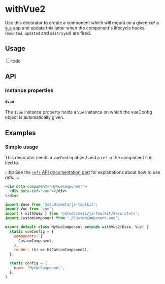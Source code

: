# withVue2

Use this decorator to create a component which will mount on a given `ref` a [`Vue`](https://vuejs.org/v2/guide/) app and update this latter when the component's lifecycle hooks (`mounted`, `updated` and `destroyed`) are fired.

## Usage

<label><input type="checkbox">todo</label>

## API

### Instance properties

#### `$vue`

The `$vue` instance property holds a `Vue` instance on which the vueConfig object is automatically given.

## Examples

### Simple usage

This decorator needs a `vueConfig` object and a `ref` in the component it is tied to.

:::tip
See the [`refs` API documentation part](/api/#config-refs) for explanations about how to use refs.
:::

```html
<div data-component="MyVueComponent">
  <div data-ref="vue"></div>
</div>
```

```js
import Base from '@studiometa/js-toolkit';
import Vue from 'vue';
import { withVue2 } from '@studiometa/js-toolkit/decorators';
import CustomComponent from './CustomComponent.vue';

export default class MyVueComponent extends withVue2(Base, Vue) {
  static vueConfig = {
    components: {
      CustomComponent,
    },
    render: (h) => h(CustomComponent),
  };

  static config = {
    name: 'MyVueComponent',
  };
}
```
